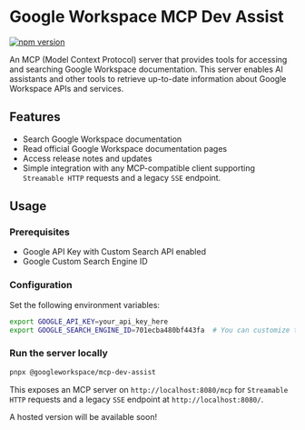 # Google Workspace MCP Dev Assist

[![npm version](https://badge.fury.io/js/%40googleworkspace%2Fmcp-dev-assist.svg)](https://www.npmjs.com/package/@googleworkspace/mcp-dev-assist)

An MCP (Model Context Protocol) server that provides tools for accessing and searching Google Workspace documentation. This server enables AI assistants and other tools to retrieve up-to-date information about Google Workspace APIs and services.

## Features

- Search Google Workspace documentation
- Read official Google Workspace documentation pages
- Access release notes and updates
- Simple integration with any MCP-compatible client supporting `Streamable HTTP` requests and a legacy `SSE` endpoint.

## Usage

### Prerequisites

- Google API Key with Custom Search API enabled
- Google Custom Search Engine ID

### Configuration

Set the following environment variables:

```bash
export GOOGLE_API_KEY=your_api_key_here
export GOOGLE_SEARCH_ENGINE_ID=701ecba480bf443fa  # You can customize this
```

### Run the server locally

```bash
pnpx @googleworkspace/mcp-dev-assist
```

This exposes an MCP server on `http://localhost:8080/mcp` for `Streamable HTTP` requests and a legacy `SSE` endpoint at `http://localhost:8080/`.

A hosted version will be available soon!
